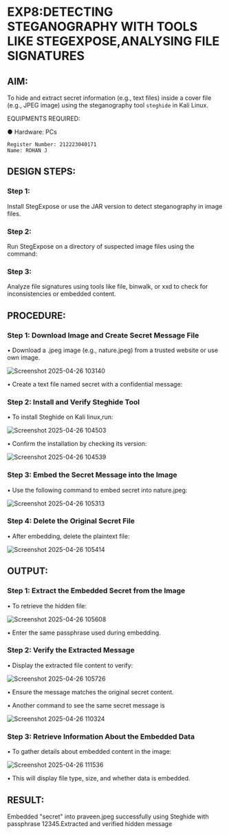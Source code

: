 # EXP8:DETECTING STEGANOGRAPHY WITH TOOLS  LIKE STEGEXPOSE,ANALYSING FILE SIGNATURES

## AIM:
To hide and extract secret information (e.g., text files) inside a cover file (e.g., JPEG image) using the steganography tool `steghide` in Kali Linux.

EQUIPMENTS REQUIRED:

●	Hardware: PCs

```
Register Number: 212223040171
Name: ROHAN J

```

## DESIGN STEPS:
### Step 1:
Install StegExpose or use the JAR version to detect steganography in image files.

### Step 2:
Run StegExpose on a directory of suspected image files using the command:

### Step 3:
Analyze file signatures using tools like file, binwalk, or xxd to check for inconsistencies or embedded content.

## PROCEDURE:
### Step 1: Download Image and Create Secret Message File
  •	Download a .jpeg image (e.g., nature.jpeg) from a trusted website or use own image.
  
![Screenshot 2025-04-26 103140](https://github.com/user-attachments/assets/287cced8-e919-49a1-a328-4ff316cee5fb)


  
  •	Create a text file named secret with a confidential message:
  



### Step 2: Install and Verify Steghide Tool
  •	To install Steghide on Kali linux,run:
  
  ![Screenshot 2025-04-26 104503](https://github.com/user-attachments/assets/4c9fcf64-e42d-499e-9af5-301a75e6ffb5)

  •	Confirm the installation by checking its version:
  
 
![Screenshot 2025-04-26 104539](https://github.com/user-attachments/assets/d8cdc76b-2e23-463c-af76-2b9be2627e3e)

 
### Step 3: Embed the Secret Message into the Image
  •	Use the following command to embed secret into nature.jpeg:
  
![Screenshot 2025-04-26 105313](https://github.com/user-attachments/assets/c6ec22ef-25a6-4c85-8193-5884208efbb3)



### Step 4: Delete the Original Secret File
  •	After embedding, delete the plaintext file:
  
![Screenshot 2025-04-26 105414](https://github.com/user-attachments/assets/ff080f61-d2b2-488d-a76b-834f22c7d319)


## OUTPUT:
### Step 1: Extract the Embedded Secret from the Image
  •	To retrieve the hidden file:

![Screenshot 2025-04-26 105608](https://github.com/user-attachments/assets/2b4a6b5f-cd0f-40e6-b965-935d2d2a678a)

  •	Enter the same passphrase used during embedding.
  


### Step 2: Verify the Extracted Message

  •	Display the extracted file content to verify:
  
![Screenshot 2025-04-26 105726](https://github.com/user-attachments/assets/e3adacda-56e8-4a5e-90b0-42db916b6012)


  
  •	Ensure the message matches the original secret content.
  
  •	Another command to see the same secret message is
  

![Screenshot 2025-04-26 110324](https://github.com/user-attachments/assets/ba2b1bb8-119d-4eef-9109-355b1eebf5df)

 
### Step 3: Retrieve Information About the Embedded Data
  •	To gather details about embedded content in the image:
  
![Screenshot 2025-04-26 111536](https://github.com/user-attachments/assets/c0605a51-f985-4ba8-862c-6a4e40b68575)   

  •	This will display file type, size, and whether data is embedded.

 
## RESULT:
Embedded "secret" into praveen.jpeg successfully using Steghide with passphrase 12345.Extracted and verified hidden message
